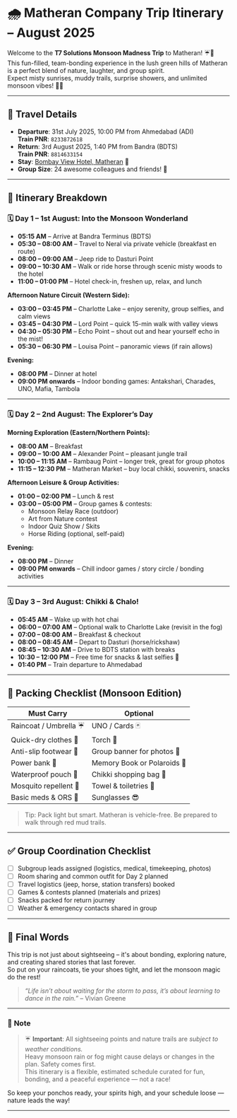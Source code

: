 # 🌧️ Matheran Company Trip Itinerary – August 2025

Welcome to the **T7 Solutions Monsoon Madness Trip** to Matheran! ☔🌿  
This fun-filled, team-bonding experience in the lush green hills of Matheran is a perfect blend of nature, laughter, and group spirit.  
Expect misty sunrises, muddy trails, surprise showers, and unlimited monsoon vibes! 🌳✨

---

## 🚂 Travel Details

- **Departure**: 31st July 2025, 10:00 PM from Ahmedabad (ADI)  
  **Train PNR**: `8233872618`
- **Return**: 3rd August 2025, 1:40 PM from Bandra (BDTS)  
  **Train PNR**: `8814633154`
- **Stay**: [Bombay View Hotel, Matheran](https://www.google.com/maps/place/bombay+view+hotel+matheran) 🏨
- **Group Size**: 24 awesome colleagues and friends! 🎉

---

## 📅 Itinerary Breakdown

### 🗓️ **Day 1 – 1st August: Into the Monsoon Wonderland**
- **05:15 AM** – Arrive at Bandra Terminus (BDTS)
- **05:30 – 08:00 AM** – Travel to Neral via private vehicle (breakfast en route)
- **08:00 – 09:00 AM** – Jeep ride to Dasturi Point
- **09:00 – 10:30 AM** – Walk or ride horse through scenic misty woods to the hotel
- **11:00 – 01:00 PM** – Hotel check-in, freshen up, relax, and lunch

**Afternoon Nature Circuit (Western Side):**
- **03:00 – 03:45 PM** – Charlotte Lake – enjoy serenity, group selfies, and calm views
- **03:45 – 04:30 PM** – Lord Point – quick 15-min walk with valley views
- **04:30 – 05:30 PM** – Echo Point – shout out and hear yourself echo in the mist!
- **05:30 – 06:30 PM** – Louisa Point – panoramic views (if rain allows)

**Evening:**  
- **08:00 PM** – Dinner at hotel  
- **09:00 PM onwards** – Indoor bonding games: Antakshari, Charades, UNO, Mafia, Tambola

---

### 🗓️ **Day 2 – 2nd August: The Explorer’s Day**

**Morning Exploration (Eastern/Northern Points):**
- **08:00 AM** – Breakfast
- **09:00 – 10:00 AM** – Alexander Point – pleasant jungle trail
- **10:00 – 11:15 AM** – Rambaug Point – longer trek, great for group photos
- **11:15 – 12:30 PM** – Matheran Market – buy local chikki, souvenirs, snacks

**Afternoon Leisure & Group Activities:**
- **01:00 – 02:00 PM** – Lunch & rest
- **03:00 – 05:00 PM** – Group games & contests:
  - Monsoon Relay Race (outdoor)
  - Art from Nature contest
  - Indoor Quiz Show / Skits
  - Horse Riding (optional, self-paid)

**Evening:**  
- **08:00 PM** – Dinner  
- **09:00 PM onwards** – Chill indoor games / story circle / bonding activities

---

### 🗓️ **Day 3 – 3rd August: Chikki & Chalo!**
- **05:45 AM** – Wake up with hot chai
- **06:00 – 07:00 AM** – Optional walk to Charlotte Lake (revisit in the fog)
- **07:00 – 08:00 AM** – Breakfast & checkout
- **08:00 – 08:45 AM** – Depart to Dasturi (horse/rickshaw)
- **08:45 – 10:30 AM** – Drive to BDTS station with breaks
- **10:30 – 12:00 PM** – Free time for snacks & last selfies 📸
- **01:40 PM** – Train departure to Ahmedabad

---

## 🎒 Packing Checklist (Monsoon Edition)

| Must Carry | Optional |
|------------|----------|
| Raincoat / Umbrella ☔ | UNO / Cards 🃏 |
| Quick-dry clothes 👕 | Torch 🔦 |
| Anti-slip footwear 👟 | Group banner for photos 📸 |
| Power bank 🔋 | Memory Book or Polaroids 📓 |
| Waterproof pouch 📱 | Chikki shopping bag 👜 |
| Mosquito repellent 🦟 | Towel & toiletries 🧼 |
| Basic meds & ORS 💊 | Sunglasses 😎 |

> Tip: Pack light but smart. Matheran is vehicle-free. Be prepared to walk through red mud trails.

---

## ✅ Group Coordination Checklist

- [ ] Subgroup leads assigned (logistics, medical, timekeeping, photos)
- [ ] Room sharing and common outfit for Day 2 planned
- [ ] Travel logistics (jeep, horse, station transfers) booked
- [ ] Games & contests planned (materials and prizes)
- [ ] Snacks packed for return journey
- [ ] Weather & emergency contacts shared in group

---

## 🧡 Final Words

This trip is not just about sightseeing – it's about bonding, exploring nature, and creating shared stories that last forever.  
So put on your raincoats, tie your shoes tight, and let the monsoon magic do the rest!

> *“Life isn’t about waiting for the storm to pass, it’s about learning to dance in the rain.”* – Vivian Greene

---

### 📝 **Note**

> ☔ **Important**: All sightseeing points and nature trails are *subject to weather conditions.*  
> Heavy monsoon rain or fog might cause delays or changes in the plan. Safety comes first.  
> This itinerary is a flexible, estimated schedule curated for fun, bonding, and a peaceful experience — not a race!  

So keep your ponchos ready, your spirits high, and your schedule loose — nature leads the way!

---
